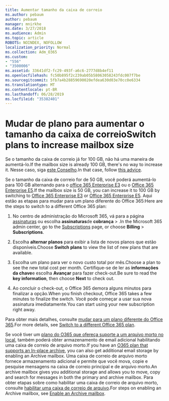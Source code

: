 ```yaml
---
title: Aumentar tamanho da caixa de correio
ms.author: pebaum
author: pebaum
manager: mnirkhe
ms.date: 3/27/2018
ms.audience: Admin
ms.topic: article
ROBOTS: NOINDEX, NOFOLLOW
localization_priority: Normal
ms.collection: Adm_O365
ms.custom:
- "556"
- "3500006"
ms.assetid: 33641df2-fc29-493f-a6c6-2777d8b4ef11
ms.openlocfilehash: fc50b895f2c239ab05b58063058243fdc007f7be
ms.sourcegitcommit: 5fb7a4b28859690020efdea630d03e70cc0e6334
ms.translationtype: MT
ms.contentlocale: pt-BR
ms.lasthandoff: 06/28/2019
ms.locfileid: "35382401"
---
```

# <a name="switch-plans-to-increase-mailbox-size"></a><span data-ttu-id="dc2d6-102">Mudar de plano para aumentar o tamanho da caixa de correio</span><span class="sxs-lookup"><span data-stu-id="dc2d6-102">Switch plans to increase mailbox size</span></span>

<span data-ttu-id="dc2d6-103">Se o tamanho da caixa de correio já for 100 GB, não há uma maneira de aumentá-lo.</span><span class="sxs-lookup"><span data-stu-id="dc2d6-103">If the mailbox size is already 100 GB, there's no way to increase it.</span></span> <span data-ttu-id="dc2d6-104">Nesse caso, siga [este Conselho](https://support.office.com/client/e57572ff-0ba7-4782-ba5d-cdac3142ea71).</span><span class="sxs-lookup"><span data-stu-id="dc2d6-104">In that case, follow [this advice](https://support.office.com/client/e57572ff-0ba7-4782-ba5d-cdac3142ea71).</span></span>
  
<span data-ttu-id="dc2d6-105">Se o tamanho da caixa de correio for de 50 GB, você poderá aumentá-lo para 100 GB alternando para o [office 365 Enterprise E3](https://products.office.com/business/office-365-enterprise-e3-business-software) ou o [Office 365 Enterprise E5](https://products.office.com/business/office-365-enterprise-e5-business-software).</span><span class="sxs-lookup"><span data-stu-id="dc2d6-105">If the mailbox size is 50 GB, you can increase it to 100 GB by switching to [Office 365 Enterprise E3](https://products.office.com/business/office-365-enterprise-e3-business-software) or [Office 365 Enterprise E5](https://products.office.com/business/office-365-enterprise-e5-business-software).</span></span> <span data-ttu-id="dc2d6-106">Aqui estão as etapas para mudar para um plano diferente do Office 365:</span><span class="sxs-lookup"><span data-stu-id="dc2d6-106">Here are the steps to switch to a different Office 365 plan:</span></span>
  
1. <span data-ttu-id="dc2d6-107">No centro de administração do Microsoft 365, vá para a página [assinaturas](https://go.microsoft.com/fwlink/p/?linkid=842054) ou escolha **assinaturas**de **cobrança** \> .</span><span class="sxs-lookup"><span data-stu-id="dc2d6-107">In the Microsoft 365 admin center, go to the [Subscriptions](https://go.microsoft.com/fwlink/p/?linkid=842054) page, or choose **Billing** \> **Subscriptions**.</span></span>

2. <span data-ttu-id="dc2d6-108">Escolha **alternar planos** para exibir a lista de novos planos que estão disponíveis.</span><span class="sxs-lookup"><span data-stu-id="dc2d6-108">Choose **Switch plans** to view the list of new plans that are available.</span></span>

3. <span data-ttu-id="dc2d6-109">Escolha um plano para ver o novo custo total por mês.</span><span class="sxs-lookup"><span data-stu-id="dc2d6-109">Choose a plan to see the new total cost per month.</span></span> <span data-ttu-id="dc2d6-110">Certifique-se de ler as **informações da chave**e escolha **Avançar** para fazer check-out.</span><span class="sxs-lookup"><span data-stu-id="dc2d6-110">Be sure to read the **key information**, then choose **Next** to check out.</span></span>

4. <span data-ttu-id="dc2d6-111">Ao concluir o check-out, o Office 365 demora alguns minutos para finalizar a opção.</span><span class="sxs-lookup"><span data-stu-id="dc2d6-111">When you finish checkout, Office 365 takes a few minutes to finalize the switch.</span></span> <span data-ttu-id="dc2d6-112">Você pode começar a usar sua nova assinatura imediatamente.</span><span class="sxs-lookup"><span data-stu-id="dc2d6-112">You can start using your new subscription right away.</span></span>

<span data-ttu-id="dc2d6-113">Para obter mais detalhes, consulte [mudar para um plano diferente do Office 365](https://support.office.com/article/73318661-8f33-478b-bcc7-fb8d69dbb22a).</span><span class="sxs-lookup"><span data-stu-id="dc2d6-113">For more details, see [Switch to a different Office 365 plan](https://support.office.com/article/73318661-8f33-478b-bcc7-fb8d69dbb22a).</span></span>
  
<span data-ttu-id="dc2d6-114">Se você tiver um [plano do O365 que ofereça suporte a um arquivo morto no local](https://docs.microsoft.com/office365/servicedescriptions/exchange-online-archiving-service-description/exchange-online-archiving-service-description), também poderá obter armazenamento de email adicional habilitando uma caixa de correio de arquivo morto.</span><span class="sxs-lookup"><span data-stu-id="dc2d6-114">If you have an [O365 plan that supports an In-place archive](https://docs.microsoft.com/office365/servicedescriptions/exchange-online-archiving-service-description/exchange-online-archiving-service-description), you can also get additional email storage by enabling an Archive mailbox.</span></span>  <span data-ttu-id="dc2d6-115">Uma caixa de correio de arquivo morto fornece armazenamento adicional e permite que você mova, copie e pesquise mensagens na caixa de correio principal e de arquivo morto.</span><span class="sxs-lookup"><span data-stu-id="dc2d6-115">An archive mailbox gives you additional storage and allows you to move, copy and search for messages in both the primary and archive mailbox.</span></span> <span data-ttu-id="dc2d6-116">Para obter etapas sobre como habilitar uma caixa de correio de arquivo morto, consulte [habilitar uma caixa de correio de arquivo](https://docs.microsoft.com/office365/securitycompliance/enable-archive-mailboxes).</span><span class="sxs-lookup"><span data-stu-id="dc2d6-116">For steps on enabling an Archive mailbox, see [Enable an Archive mailbox](https://docs.microsoft.com/office365/securitycompliance/enable-archive-mailboxes).</span></span>
